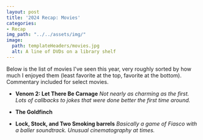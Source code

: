 ```yaml
---
layout: post
title: '2024 Recap: Movies'
categories:
- Recap
img_path: "../../assets/img/"
image:
  path: templateHeaders/movies.jpg
  alt: A line of DVDs on a library shelf
---
```


Below is the list of movies I've seen this year, very roughly sorted by how much I enjoyed them (least favorite at the top, favorite at the bottom). Commentary included for select movies.

* **Venom 2: Let There Be Carnage** *Not nearly as charming as the first. Lots of callbacks to jokes that were done better the first time around.*

* **The Goldfinch**
* **Lock, Stock, and Two Smoking barrels** *Basically a game of Fiasco with a baller soundtrack. Unusual cinematography at times.*

